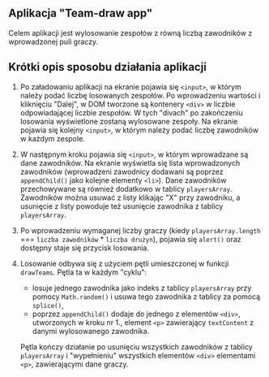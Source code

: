 ## Aplikacja "Team-draw app"

Celem aplikacji jest wylosowanie zespołów z równą liczbą zawodników z wprowadzonej puli graczy. 

## Krótki opis sposobu działania aplikacji 

1. Po załadowaniu aplikacji na ekranie pojawia się `<input>`, w którym należy podać liczbę losowanych zespołów. Po wprowadzeniu wartości i kliknięciu "Dalej", w DOM tworzone są kontenery `<div>` w liczbie odpowiadającej liczbie zespołów. W tych "divach" po zakończeniu losowania wyświetlone zostaną wylosowane zespoły. Na ekranie pojawia się kolejny `<input>`, w którym należy podać liczbę zawodników w każdym zespole.

1. W następnym kroku pojawia się `<input>`, w którym wprowadzane są dane zawodników. Na ekranie wyświetla się lista wprowadzonych zawodników (wprowadzeni zawodnicy dodawani są poprzez `appendChild()` jako kolejne elementy `<li>`). Dane zawodników przechowywane są również dodatkowo w tablicy `playersArray`. Zawodników można usuwać z listy klikając "X" przy zawodniku, a usunięcie z listy powoduje też usunięcie zawodnika z tablicy `playersArray`.

1. Po wprowadzeniu wymaganej liczby graczy (kiedy `playersArray.length` === `liczba zawodników` * `liczba drużyn`), pojawia się `alert()` oraz dostępny staje się przycisk losowania. 

1. Losowanie odbywa się z użyciem pętli umieszczonej w funkcji `drawTeams`. Pętla ta w każdym "cyklu": 

    * losuje jednego zawodnika jako indeks z tablicy `playersArray` przy pomocy `Math.random()` i usuwa tego zawodnika z tablicy za pomocą `splice()`,
    * poprzez `appendChild()` dodaje do jednego z elementów `<div>`, utworzonych w kroku nr 1., element `<p>` zawierający `textContent` z danymi wylosowanego zawodnika.

    Pętla kończy działanie po usunięciu wszystkich zawodników z tablicy `playersArray` i "wypełnieniu" wszystkich elementów `<div>` elementami `<p>`, zawierającymi dane graczy.